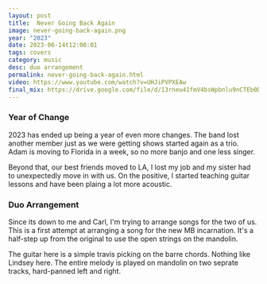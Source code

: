 ```yaml
---
layout: post
title:  Never Going Back Again
image: never-going-back-again.png
year: "2023"
date: 2023-06-14t12:00:01
tags: covers
category: music
desc: duo arrangement
permalink: never-going-back-again.html
video: https://www.youtube.com/watch?v=UHJiPVPXEAw
final_mix: https://drive.google.com/file/d/13rneu41fmV4bsWpbnlu9nCTEb0DjvDYR/view?usp=sharing
---
```


### Year of Change

2023 has ended up being a year of even more changes. The band lost another member just as we were getting shows started again as a trio. Adam is moving to Florida in a week, so no more banjo and one less singer.

Beyond that, our best friends moved to LA, I lost my job and my sister had to unexpectedly move in with us. On the positive, I started teaching guitar lessons and have been plaing a lot more acoustic.

### Duo Arrangement

Since its down to me and Carl, I'm trying to arrange songs for the two of us. This is a first attempt at arranging a song for the new MB incarnation. It's a half-step up from the original to use the open strings on the mandolin.

The guitar here is a simple travis picking on the barre chords. Nothing like Lindsey here. The entire melody is played on mandolin on two seprate tracks, hard-panned left and right.


